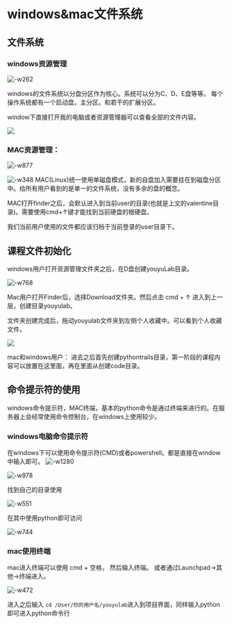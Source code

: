 # windows&mac文件系统

## 文件系统

### windows资源管理

![-w262](http://ossp.pengjunjie.com/mweb/15592838744620.jpg)

windows的文件系统以分盘分区作为核心。系统可以分为C、D、E盘等等。 每个操作系统都有一个启动盘，主分区。和若干的扩展分区。

window下直接打开我的电脑或者资源管理器可以查看全部的文件内容。

![](http://ossp.pengjunjie.com/mweb/15592845768985.jpg)

### MAC资源管理：

![-w877](http://ossp.pengjunjie.com/mweb/15592840511332.jpg)

![-w348](http://ossp.pengjunjie.com/mweb/15592840804391.jpg)
MAC(Linux)统一使用单磁盘模式，新的自盘加入需要挂在到磁盘分区中。给所有用户看到的是单一的文件系统，没有多余的盘的概念。

MAC打开finder之后，会默认进入到当前user的目录(也就是上文的valentine目录)。需要使用cmd+↑键才能找到当前硬盘的根硬盘。

我们当前用户使用的文件都应该归档于当前登录的user目录下。

## 课程文件初始化

windows用户打开资源管理文件夹之后，在D盘创建youyuLab目录。

![-w768](http://ossp.pengjunjie.com/mweb/15592862590932.jpg)

Mac用户打开Finder后，选择Download文件夹。然后点击 cmd + ↑ 进入到上一层，创建目录youyulab。

文件夹创建完成后，拖动youyulab文件夹到左侧个人收藏中。可以看到个人收藏文件。

![](http://ossp.pengjunjie.com/mweb/15592869433109.jpg)


mac和windows用户：
进去之后首先创建pythontrails目录，第一阶段的课程内容可以放置在这里面，再在里面从创建code目录。


## 命令提示符的使用

windows命令提示符，MAC终端，基本的python命令是通过终端来进行的。在服务器上会经常使用命令控制台，在windows上使用较少。

### windows电脑命令提示符

在windows下可以使用命令提示符(CMD)或者powershell。都是直接在window中输入即可。
![-w1280](http://ossp.pengjunjie.com/mweb/15592836446652.jpg)



![-w978](http://ossp.pengjunjie.com/mweb/15592837712466.jpg)

找到自己的目录使用

![-w551](http://ossp.pengjunjie.com/mweb/15592881352535.jpg)

在其中使用python即可访问

![-w744](http://ossp.pengjunjie.com/mweb/15592881708036.jpg)

### mac使用终端

mac进入终端可以使用 cmd + 空格， 然后输入终端。  或者通过Launchpad->其他->终端进入。

![-w472](http://ossp.pengjunjie.com/mweb/15592884164735.jpg)

进入之后输入 `cd /User/你的用户名/youyulab`进入到项目界面，同样输入python即可进入python命令行

